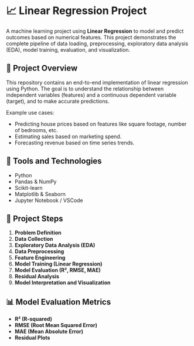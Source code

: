 # 📈 Linear Regression Project

A machine learning project using **Linear Regression** to model and predict outcomes based on numerical features. This project demonstrates the complete pipeline of data loading, preprocessing, exploratory data analysis (EDA), model training, evaluation, and visualization.

## 🚀 Project Overview

This repository contains an end-to-end implementation of linear regression using Python. The goal is to understand the relationship between independent variables (features) and a continuous dependent variable (target), and to make accurate predictions.

Example use cases:
- Predicting house prices based on features like square footage, number of bedrooms, etc.
- Estimating sales based on marketing spend.
- Forecasting revenue based on time series trends.


## 🧰 Tools and Technologies

- Python 
- Pandas & NumPy
- Scikit-learn
- Matplotlib & Seaborn
- Jupyter Notebook / VSCode

## 📝 Project Steps

1. **Problem Definition**
2. **Data Collection**
3. **Exploratory Data Analysis (EDA)**
4. **Data Preprocessing**
5. **Feature Engineering**
6. **Model Training (Linear Regression)**
7. **Model Evaluation (R², RMSE, MAE)**
8. **Residual Analysis**
9. **Model Interpretation and Visualization**

## 📊 Model Evaluation Metrics

- **R² (R-squared)**
- **RMSE (Root Mean Squared Error)**
- **MAE (Mean Absolute Error)**
- **Residual Plots**




